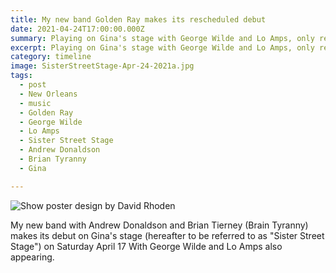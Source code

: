 ```yaml
---
title: My new band Golden Ray makes its rescheduled debut
date: 2021-04-24T17:00:00.000Z
summary: Playing on Gina's stage with George Wilde and Lo Amps, only rescheduled.
excerpt: Playing on Gina's stage with George Wilde and Lo Amps, only rescheduled.
category: timeline
image: SisterStreetStage-Apr-24-2021a.jpg
tags:
  - post 
  - New Orleans
  - music
  - Golden Ray
  - George Wilde
  - Lo Amps
  - Sister Street Stage
  - Andrew Donaldson
  - Brian Tyranny
  - Gina

---
```


![Show poster design by David Rhoden](/static/img/designs/SisterStreetStage-Apr-24-2021a.jpg)

My new band with Andrew Donaldson and Brian Tierney (Brain Tyranny) makes its debut on Gina's stage (hereafter to be referred to as "Sister Street Stage") on Saturday April 17 With George Wilde and Lo Amps also appearing.

